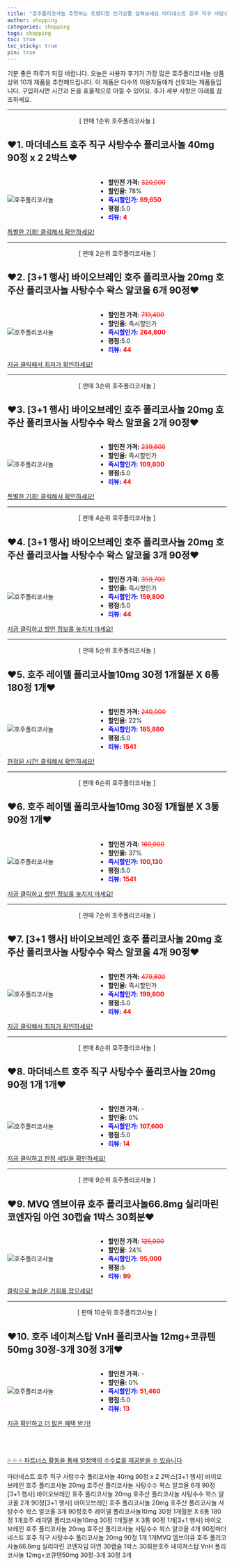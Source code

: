 ```yaml
---
title: "호주폴리코사놀 추천하는 트렌디한 인기상품 살펴보세요 마더네스트 호주 직구 사탕수수 폴리코사놀"
author: shopping
categories: shopping
tags: shopping
toc: true
toc_sticky: true
pin: true
---
```

기분 좋은 하루가 되길 바랍니다. 오늘은 사용자 후기가 가장 많은 호주폴리코사놀 상품 상위 10개 제품을 추천해드립니다. 이 제품은 다수의 이용자들에게 선호되는 제품들입니다. 구입하시면 시간과 돈을 효율적으로 아낄 수 있어요. 추가 세부 사항은 아래를 참조하세요.

---
<p class="toplist" style="margin: 0 auto; display: block; width: fit-content;">[ 판매 1순위 호주폴리코사놀 ]</p>

<h2><strong>❤️1. 마더네스트 호주 직구 사탕수수 폴리코사놀 40mg 90정 x 2 2박스❤️</strong></h2>

<div style="display: flex; align-items: center;">
    <div style="flex: 0.4;">
        <img src="https://thumbnail10.coupangcdn.com/thumbnails/remote/230x230ex/image/vendor_inventory/cd70/1be4f24f64e15f2021a3ae39a1257bc1790bc38cd8d42f5508e460124e0f.jpg" alt="호주폴리코사놀" style="max-width: 100%;">
    </div>
    <div style="flex: 0.6; margin-left: 10px;">
        <ul>
            <li><strong>할인전 가격:</strong> <del style="color: red;">320,000</del></li>
            <li><strong>할인율:</strong> 78%</li>
            <li><span style='color:blue'><strong>즉시할인가:</strong></span> <span style='color:red'><strong>69,650</strong></span></li>
            <li><strong>평점:</strong>5.0</li>
            <li><span style='color:blue'><strong>리뷰:</strong></span> <span style='color:red'><strong>4</strong></span></li>
        </ul>
    </div>
</div>
<div class="center">
    <a href="https://selin100587.github.io?lptag=AF9450613&subid=githubio&pageKey=7799618050&traceid=V0-153&itemId=21120886703&vendorItemId=87349682850" class="myButton">
        특별한 기회! 클릭해서 확인하세요!
    </a>
</div>


---
<p class="toplist" style="margin: 0 auto; display: block; width: fit-content;">[ 판매 2순위 호주폴리코사놀 ]</p>

<h2><strong>❤️2. [3+1 행사] 바이오브레인 호주 폴리코사놀 20mg 호주산 폴리코사놀 사탕수수 왁스 알코올 6개 90정❤️</strong></h2>

<div style="display: flex; align-items: center;">
    <div style="flex: 0.4;">
        <img src="https://thumbnail8.coupangcdn.com/thumbnails/remote/230x230ex/image/vendor_inventory/4e9f/a4fd4a9db4b8fa4ef396df9afc1a12792e72192d4f928fe18f6dac1cee3f.jpg" alt="호주폴리코사놀" style="max-width: 100%;">
    </div>
    <div style="flex: 0.6; margin-left: 10px;">
        <ul>
            <li><strong>할인전 가격:</strong> <del style="color: red;">719,400</del></li>
            <li><strong>할인율:</strong> 즉시할인가</li>
            <li><span style='color:blue'><strong>즉시할인가:</strong></span> <span style='color:red'><strong>264,800</strong></span></li>
            <li><strong>평점:</strong>5.0</li>
            <li><span style='color:blue'><strong>리뷰:</strong></span> <span style='color:red'><strong>44</strong></span></li>
        </ul>
    </div>
</div>
<div class="center">
    <a href="https://selin100587.github.io?lptag=AF9450613&subid=githubio&pageKey=7685657816&traceid=V0-153&itemId=20538330947&vendorItemId=87614986551" class="myButton">
        지금 클릭해서 최저가 확인하세요!
    </a>
</div>


---
<p class="toplist" style="margin: 0 auto; display: block; width: fit-content;">[ 판매 3순위 호주폴리코사놀 ]</p>

<h2><strong>❤️3. [3+1 행사] 바이오브레인 호주 폴리코사놀 20mg 호주산 폴리코사놀 사탕수수 왁스 알코올 2개 90정❤️</strong></h2>

<div style="display: flex; align-items: center;">
    <div style="flex: 0.4;">
        <img src="https://thumbnail7.coupangcdn.com/thumbnails/remote/230x230ex/image/vendor_inventory/f678/16b22afe633b77e120e4dacd50b72e7b8912aae992a9b32447f9fe50e64d.jpg" alt="호주폴리코사놀" style="max-width: 100%;">
    </div>
    <div style="flex: 0.6; margin-left: 10px;">
        <ul>
            <li><strong>할인전 가격:</strong> <del style="color: red;">239,800</del></li>
            <li><strong>할인율:</strong> 즉시할인가</li>
            <li><span style='color:blue'><strong>즉시할인가:</strong></span> <span style='color:red'><strong>109,800</strong></span></li>
            <li><strong>평점:</strong>5.0</li>
            <li><span style='color:blue'><strong>리뷰:</strong></span> <span style='color:red'><strong>44</strong></span></li>
        </ul>
    </div>
</div>
<div class="center">
    <a href="https://selin100587.github.io?lptag=AF9450613&subid=githubio&pageKey=7685657816&traceid=V0-153&itemId=20538330948&vendorItemId=87614986583" class="myButton">
        특별한 기회! 클릭해서 확인하세요!
    </a>
</div>


---
<p class="toplist" style="margin: 0 auto; display: block; width: fit-content;">[ 판매 4순위 호주폴리코사놀 ]</p>

<h2><strong>❤️4. [3+1 행사] 바이오브레인 호주 폴리코사놀 20mg 호주산 폴리코사놀 사탕수수 왁스 알코올 3개 90정❤️</strong></h2>

<div style="display: flex; align-items: center;">
    <div style="flex: 0.4;">
        <img src="https://thumbnail9.coupangcdn.com/thumbnails/remote/230x230ex/image/vendor_inventory/762e/f0e28d8b418ec2eebf03270823f4fd5aab797442adb544a4b760c7566306.jpg" alt="호주폴리코사놀" style="max-width: 100%;">
    </div>
    <div style="flex: 0.6; margin-left: 10px;">
        <ul>
            <li><strong>할인전 가격:</strong> <del style="color: red;">359,700</del></li>
            <li><strong>할인율:</strong> 즉시할인가</li>
            <li><span style='color:blue'><strong>즉시할인가:</strong></span> <span style='color:red'><strong>159,800</strong></span></li>
            <li><strong>평점:</strong>5.0</li>
            <li><span style='color:blue'><strong>리뷰:</strong></span> <span style='color:red'><strong>44</strong></span></li>
        </ul>
    </div>
</div>
<div class="center">
    <a href="https://selin100587.github.io?lptag=AF9450613&subid=githubio&pageKey=7685657816&traceid=V0-153&itemId=20538330944&vendorItemId=87614986504" class="myButton">
        지금 클릭하고 할인 정보를 놓치지 마세요!
    </a>
</div>


---
<p class="toplist" style="margin: 0 auto; display: block; width: fit-content;">[ 판매 5순위 호주폴리코사놀 ]</p>

<h2><strong>❤️5. 호주 레이델 폴리코사놀10mg 30정 1개월분 X 6통 180정 1개❤️</strong></h2>

<div style="display: flex; align-items: center;">
    <div style="flex: 0.4;">
        <img src="https://thumbnail7.coupangcdn.com/thumbnails/remote/230x230ex/image/vendor_inventory/a0b8/dfde64beaef618eb08cda9d7d7dcc1f6cda65cc395ffef168690aaa6fc34.jpg" alt="호주폴리코사놀" style="max-width: 100%;">
    </div>
    <div style="flex: 0.6; margin-left: 10px;">
        <ul>
            <li><strong>할인전 가격:</strong> <del style="color: red;">240,000</del></li>
            <li><strong>할인율:</strong> 22%</li>
            <li><span style='color:blue'><strong>즉시할인가:</strong></span> <span style='color:red'><strong>185,880</strong></span></li>
            <li><strong>평점:</strong>5.0</li>
            <li><span style='color:blue'><strong>리뷰:</strong></span> <span style='color:red'><strong>1541</strong></span></li>
        </ul>
    </div>
</div>
<div class="center">
    <a href="https://selin100587.github.io?lptag=AF9450613&subid=githubio&pageKey=6060085731&traceid=V0-153&itemId=23530841746&vendorItemId=90769623878" class="myButton">
        한정된 시간! 클릭해서 확인하세요!
    </a>
</div>


---
<p class="toplist" style="margin: 0 auto; display: block; width: fit-content;">[ 판매 6순위 호주폴리코사놀 ]</p>

<h2><strong>❤️6. 호주 레이델 폴리코사놀10mg 30정 1개월분 X 3통 90정 1개❤️</strong></h2>

<div style="display: flex; align-items: center;">
    <div style="flex: 0.4;">
        <img src="https://thumbnail6.coupangcdn.com/thumbnails/remote/230x230ex/image/vendor_inventory/8742/c6c783bd6e9e22ef82f5eb78048f69adf71d3758179fb439ccce383b45c9.jpg" alt="호주폴리코사놀" style="max-width: 100%;">
    </div>
    <div style="flex: 0.6; margin-left: 10px;">
        <ul>
            <li><strong>할인전 가격:</strong> <del style="color: red;">160,000</del></li>
            <li><strong>할인율:</strong> 37%</li>
            <li><span style='color:blue'><strong>즉시할인가:</strong></span> <span style='color:red'><strong>100,130</strong></span></li>
            <li><strong>평점:</strong>5.0</li>
            <li><span style='color:blue'><strong>리뷰:</strong></span> <span style='color:red'><strong>1541</strong></span></li>
        </ul>
    </div>
</div>
<div class="center">
    <a href="https://selin100587.github.io?lptag=AF9450613&subid=githubio&pageKey=6060085731&traceid=V0-153&itemId=23530884920&vendorItemId=90769623882" class="myButton">
        지금 클릭하고 할인 정보를 놓치지 마세요!
    </a>
</div>


---
<p class="toplist" style="margin: 0 auto; display: block; width: fit-content;">[ 판매 7순위 호주폴리코사놀 ]</p>

<h2><strong>❤️7. [3+1 행사] 바이오브레인 호주 폴리코사놀 20mg 호주산 폴리코사놀 사탕수수 왁스 알코올 4개 90정❤️</strong></h2>

<div style="display: flex; align-items: center;">
    <div style="flex: 0.4;">
        <img src="https://thumbnail9.coupangcdn.com/thumbnails/remote/230x230ex/image/vendor_inventory/7b29/1feed54f9c93ed6c6ac5ea59081bc7024197c40f12ab19e221b9eb65941d.jpg" alt="호주폴리코사놀" style="max-width: 100%;">
    </div>
    <div style="flex: 0.6; margin-left: 10px;">
        <ul>
            <li><strong>할인전 가격:</strong> <del style="color: red;">479,600</del></li>
            <li><strong>할인율:</strong> 즉시할인가</li>
            <li><span style='color:blue'><strong>즉시할인가:</strong></span> <span style='color:red'><strong>199,800</strong></span></li>
            <li><strong>평점:</strong>5.0</li>
            <li><span style='color:blue'><strong>리뷰:</strong></span> <span style='color:red'><strong>44</strong></span></li>
        </ul>
    </div>
</div>
<div class="center">
    <a href="https://selin100587.github.io?lptag=AF9450613&subid=githubio&pageKey=7685657816&traceid=V0-153&itemId=20538330945&vendorItemId=87614986519" class="myButton">
        지금 클릭해서 최저가 확인하세요!
    </a>
</div>


---
<p class="toplist" style="margin: 0 auto; display: block; width: fit-content;">[ 판매 8순위 호주폴리코사놀 ]</p>

<h2><strong>❤️8. 마더네스트 호주 직구 사탕수수 폴리코사놀 20mg 90정 1개 1개❤️</strong></h2>

<div style="display: flex; align-items: center;">
    <div style="flex: 0.4;">
        <img src="https://thumbnail9.coupangcdn.com/thumbnails/remote/230x230ex/image/vendor_inventory/7071/667d6f6c1898c3bb5b57ab21013a75fe5072cc9dc3d32c5a60b04da99b4b.jpg" alt="호주폴리코사놀" style="max-width: 100%;">
    </div>
    <div style="flex: 0.6; margin-left: 10px;">
        <ul>
            <li><strong>할인전 가격:</strong> <del style="color: red;">-</del></li>
            <li><strong>할인율:</strong> 0%</li>
            <li><span style='color:blue'><strong>즉시할인가:</strong></span> <span style='color:red'><strong>107,600</strong></span></li>
            <li><strong>평점:</strong>5.0</li>
            <li><span style='color:blue'><strong>리뷰:</strong></span> <span style='color:red'><strong>14</strong></span></li>
        </ul>
    </div>
</div>
<div class="center">
    <a href="https://selin100587.github.io?lptag=AF9450613&subid=githubio&pageKey=7984234269&traceid=V0-153&itemId=22169026255&vendorItemId=72794645385" class="myButton">
        지금 클릭하고 한정 세일을 확인하세요!
    </a>
</div>


---
<p class="toplist" style="margin: 0 auto; display: block; width: fit-content;">[ 판매 9순위 호주폴리코사놀 ]</p>

<h2><strong>❤️9. MVQ 엠브이큐 호주 폴리코사놀66.8mg 실리마린 코엔자임 아연 30캡슐 1박스 30회분❤️</strong></h2>

<div style="display: flex; align-items: center;">
    <div style="flex: 0.4;">
        <img src="https://thumbnail9.coupangcdn.com/thumbnails/remote/230x230ex/image/vendor_inventory/4391/9279e4b4e75da94fb4f030935b308e44ab62dbb92ef71bc54885994fb53c.jpg" alt="호주폴리코사놀" style="max-width: 100%;">
    </div>
    <div style="flex: 0.6; margin-left: 10px;">
        <ul>
            <li><strong>할인전 가격:</strong> <del style="color: red;">125,000</del></li>
            <li><strong>할인율:</strong> 24%</li>
            <li><span style='color:blue'><strong>즉시할인가:</strong></span> <span style='color:red'><strong>95,000</strong></span></li>
            <li><strong>평점:</strong>5</li>
            <li><span style='color:blue'><strong>리뷰:</strong></span> <span style='color:red'><strong>99</strong></span></li>
        </ul>
    </div>
</div>
<div class="center">
    <a href="https://selin100587.github.io?lptag=AF9450613&subid=githubio&pageKey=8074998431&traceid=V0-153&itemId=23719720295&vendorItemId=89780347862" class="myButton">
        클릭으로 놀라운 기회를 잡으세요!
    </a>
</div>


---
<p class="toplist" style="margin: 0 auto; display: block; width: fit-content;">[ 판매 10순위 호주폴리코사놀 ]</p>

<h2><strong>❤️10. 호주 네이쳐스탑 VnH 폴리코사놀 12mg+코큐텐50mg 30정-3개 30정 3개❤️</strong></h2>

<div style="display: flex; align-items: center;">
    <div style="flex: 0.4;">
        <img src="https://thumbnail8.coupangcdn.com/thumbnails/remote/230x230ex/image/vendor_inventory/99d6/568fa08a8641f9cadd8647c9e2af2c17a3dfcbc1c8c29b33a254bef5f8c5.jpg" alt="호주폴리코사놀" style="max-width: 100%;">
    </div>
    <div style="flex: 0.6; margin-left: 10px;">
        <ul>
            <li><strong>할인전 가격:</strong> <del style="color: red;">-</del></li>
            <li><strong>할인율:</strong> 0%</li>
            <li><span style='color:blue'><strong>즉시할인가:</strong></span> <span style='color:red'><strong>51,460</strong></span></li>
            <li><strong>평점:</strong>5.0</li>
            <li><span style='color:blue'><strong>리뷰:</strong></span> <span style='color:red'><strong>13</strong></span></li>
        </ul>
    </div>
</div>
<div class="center">
    <a href="https://selin100587.github.io?lptag=AF9450613&subid=githubio&pageKey=8011291125&traceid=V0-153&itemId=784868931&vendorItemId=71319683711" class="myButton">
        지금 확인하고 더 많은 혜택 받기!
    </a>
</div>

<br><br><br>[💦 💦 💦 파트너스 활동을 통해 일정액의 수수료를 제공받을 수 있습니다](https://link.coupang.com/a/bcpT2c)<br><br>마더네스트 호주 직구 사탕수수 폴리코사놀 40mg 90정 x 2 2박스[3+1 행사] 바이오브레인 호주 폴리코사놀 20mg 호주산 폴리코사놀 사탕수수 왁스 알코올 6개 90정[3+1 행사] 바이오브레인 호주 폴리코사놀 20mg 호주산 폴리코사놀 사탕수수 왁스 알코올 2개 90정[3+1 행사] 바이오브레인 호주 폴리코사놀 20mg 호주산 폴리코사놀 사탕수수 왁스 알코올 3개 90정호주 레이델 폴리코사놀10mg 30정 1개월분 X 6통 180정 1개호주 레이델 폴리코사놀10mg 30정 1개월분 X 3통 90정 1개[3+1 행사] 바이오브레인 호주 폴리코사놀 20mg 호주산 폴리코사놀 사탕수수 왁스 알코올 4개 90정마더네스트 호주 직구 사탕수수 폴리코사놀 20mg 90정 1개 1개MVQ 엠브이큐 호주 폴리코사놀66.8mg 실리마린 코엔자임 아연 30캡슐 1박스 30회분호주 네이쳐스탑 VnH 폴리코사놀 12mg+코큐텐50mg 30정-3개 30정 3개